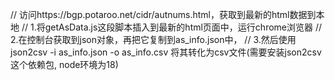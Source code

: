 // 访问https://bgp.potaroo.net/cidr/autnums.html，获取到最新的html数据到本地
// 1.将getAsData.js这段脚本插入到最新的html页面中，运行chrome浏览器
// 2.在控制台获取到json对象，再把它复制到as_info.json中，
// 3.然后使用json2csv -i as_info.json -o as_info.csv 将其转化为csv文件(需要安装json2csv这个依赖包, node环境为18)

